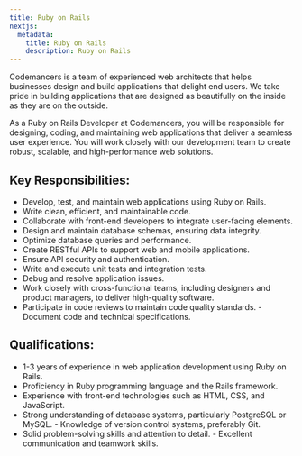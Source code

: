 ```yaml
---
title: Ruby on Rails
nextjs:
  metadata:
    title: Ruby on Rails
    description: Ruby on Rails
---
```


Codemancers is a team of experienced web architects that helps businesses design and build applications that delight end users. We take pride in building applications that are designed as beautifully on the inside as they are on the outside.

As a Ruby on Rails Developer at Codemancers, you will be responsible for designing, coding, and maintaining web applications that deliver a seamless user experience. You will work closely with our development team to create robust, scalable, and high-performance web solutions.

## Key Responsibilities:

- Develop, test, and maintain web applications using Ruby on Rails.
- Write clean, efficient, and maintainable code.
- Collaborate with front-end developers to integrate user-facing elements.
- Design and maintain database schemas, ensuring data integrity.
- Optimize database queries and performance.
- Create RESTful APIs to support web and mobile applications.
- Ensure API security and authentication.
- Write and execute unit tests and integration tests.
- Debug and resolve application issues.
- Work closely with cross-functional teams, including designers and product
managers, to deliver high-quality software.
- Participate in code reviews to maintain code quality standards. - Document code and technical specifications.

## Qualifications:

- 1-3 years of experience in web application development using Ruby on Rails.
- Proficiency in Ruby programming language and the Rails framework.
- Experience with front-end technologies such as HTML, CSS, and JavaScript.
- Strong understanding of database systems, particularly PostgreSQL or MySQL. - Knowledge of version control systems, preferably Git.
- Solid problem-solving skills and attention to detail. - Excellent communication and teamwork skills.